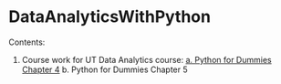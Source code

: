 # DataAnalyticsWithPython

Contents:

1. Course work for UT Data Analytics course:
<a href="https://github.com/radhikaghosh/DataSciencePython/blob/master/PythonForDummiesCh4.ipynb">a. Python for Dummies Chapter 4</a>
b. Python for Dummies Chapter 5
